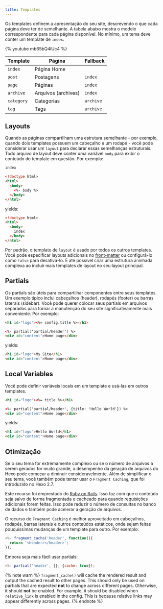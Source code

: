 ```yaml
---
title: Templates
---
```


Os templates definem a apresentação do seu site, descrevendo o que cada página deve ter de semelhante. A tabela abaixo mostra o modelo correspondente para cada página disponível. No mínimo, um tema deve conter um template de `index`.

{% youtube mb65bQ4iUc4 %}

| Template   | Página              | Fallback  |
| ---------- | ------------------- | --------- |
| `index`    | Página Home         |           |
| `post`     | Postagens           | `index`   |
| `page`     | Páginas             | `index`   |
| `archive`  | Arquivos (archives) | `index`   |
| `category` | Categorias          | `archive` |
| `tag`      | Tags                | `archive` |

## Layouts

Quando as páginas compartilham uma estrutura semelhante - por exemplo, quando dois templates possuem um cabeçalho e um rodapé - você pode considerar usar um `layout` para declarar essas semelhanças estruturais. Todo arquivo de layout deve conter uma variável `body` para exibir o conteúdo do template em questão. Por exemplo:

```html index.ejs
index
```

```html layout.ejs
<!doctype html>
<html>
  <body>
    <%- body %>
  </body>
</html>
```

yields:

```html
<!doctype html>
<html>
  <body>
    index
  </body>
</html>
```

Por padrão, o template de `layout` é usado por todos os outros templates. Você pode especificar layouts adicionais no [front-matter](front-matter.html) ou configurá-lo como `false` para desativá-lo. É até possível criar uma estrutura aninhada complexa ao incluir mais templates de layout no seu layout principal.

## Partials

Os partials são úteis para compartilhar componentes entre seus templates. Um exemplo típico inclui cabeçalhos (header), rodapés (footer) ou barras laterais (sidebar). Você pode querer colocar seus partials em arquivos separados para tornar a manutenção do seu site significativamente mais conveniente. Por exemplo:

```html partial/header.ejs
<h1 id="logo"><%= config.title %></h1>
```

```html index.ejs
<%- partial('partial/header') %>
<div id="content">Home page</div>
```

yields:

```html
<h1 id="logo">My Site</h1>
<div id="content">Home page</div>
```

## Local Variables

Você pode definir variáveis locais em um template e usá-las em outros templates.

```html partial/header.ejs
<h1 id="logo"><%= title %></h1>
```

```html index.ejs
<%- partial('partial/header', {title: 'Hello World'}) %>
<div id="content">Home page</div>
```

yields:

```html
<h1 id="logo">Hello World</h1>
<div id="content">Home page</div>
```

## Otimização

Se o seu tema for extremamente complexo ou se o número de arquivos a serem gerados for muito grande, o desempenho da geração de arquivos do Hexo pode começar a diminuir consideravelmente. Além de simplificar o seu tema, você também pode tentar usar o `Fragment Caching`, que foi introduzido no Hexo 2.7.

Este recurso foi emprestado do [Ruby on Rails](http://guides.rubyonrails.org/caching_with_rails.html#fragment-caching). Isso faz com que o conteúdo seja salvo de forma fragmentada e cacheado para quando requisições adicionais forem feitas. Isso pode reduzir o número de consultas no banco de dados e também pode acelerar a geração de arquivos.

O recurso de `Fragment Caching` é melhor aproveitado em cabeçalhos, rodapés, barras laterais e outros conteúdos estáticos, onde sejam feitas pouquíssimas mudanças de um template para outro. Por exemplo:

```js
<%- fragment_cache('header', function(){
  return '<header></header>';
});
```

Embora seja mais fácil usar partials:

```js
<%- partial('header', {}, {cache: true});
```

{% note warn %}
`fragment_cache()` will cache the rendered result and output the cached result to other pages. This should only be used on partials that are expected **not** to change across different pages. Otherwise, it should **not** be enabled. For example, it should be disabled when `relative_link` is enabled in the config. This is because relative links may appear differently across pages.
{% endnote %}
